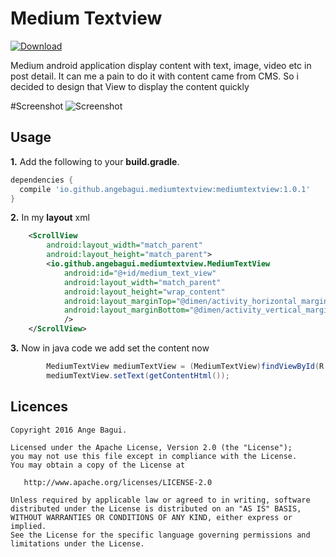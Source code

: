 Medium Textview
===============

[ ![Download](https://api.bintray.com/packages/angebagui/maven/mediumtextview/images/download.svg) ](https://bintray.com/angebagui/maven/mediumtextview/_latestVersion)

Medium android application display content with text, image, video etc in post detail. It can me a pain to do it with content came from CMS. So i decided to design that View to display the content quickly

#Screenshot
![Screenshot](https://github.com/angebagui/medium-textview/blob/master/screenshot/Screenshot_2016-08-14-19-59-48.png)



Usage
-----

**1.** Add the following to your **build.gradle**.
```groovy
dependencies {
  compile 'io.github.angebagui.mediumtextview:mediumtextview:1.0.1'
}
```
**2.** In my **layout** xml
```xml
    <ScrollView
        android:layout_width="match_parent"
        android:layout_height="match_parent">
        <io.github.angebagui.mediumtextview.MediumTextView
            android:id="@+id/medium_text_view"
            android:layout_width="match_parent"
            android:layout_height="wrap_content"
            android:layout_marginTop="@dimen/activity_horizontal_margin"
            android:layout_marginBottom="@dimen/activity_vertical_margin"
            />
    </ScrollView>
```

**3.** Now in java code we add set the content now
```java
        MediumTextView mediumTextView = (MediumTextView)findViewById(R.id.medium_text_view);
        mediumTextView.setText(getContentHtml());
```

Licences
--------
    Copyright 2016 Ange Bagui.

    Licensed under the Apache License, Version 2.0 (the "License");
    you may not use this file except in compliance with the License.
    You may obtain a copy of the License at

       http://www.apache.org/licenses/LICENSE-2.0

    Unless required by applicable law or agreed to in writing, software
    distributed under the License is distributed on an "AS IS" BASIS,
    WITHOUT WARRANTIES OR CONDITIONS OF ANY KIND, either express or implied.
    See the License for the specific language governing permissions and
    limitations under the License.
